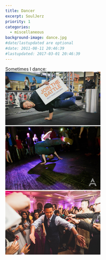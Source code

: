 ```yaml
---
title: Dancer
excerpt: SoulJerz
priority: 1
categories:
  - miscellaneous
background-image: dance.jpg
#date/lastupdated are optional
#date: 2011-08-11 20:46:39
#lastupdated: 2017-03-01 20:46:39
---
```

Sometimes I dance:<br>
<img src = "../images/dance1.jpg" width="300"><br>
<img src = "../images/dance2.jpg" width="300"><br>
<img src = "../images/dance3.jpg" width="300">
